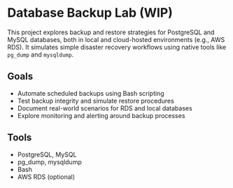 # Database Backup Lab (WIP)

This project explores backup and restore strategies for PostgreSQL and MySQL databases, both in local and cloud-hosted environments (e.g., AWS RDS). It simulates simple disaster recovery workflows using native tools like `pg_dump` and `mysqldump`.

## Goals
- Automate scheduled backups using Bash scripting
- Test backup integrity and simulate restore procedures
- Document real-world scenarios for RDS and local databases
- Explore monitoring and alerting around backup processes

## Tools
- PostgreSQL, MySQL
- pg_dump, mysqldump
- Bash
- AWS RDS (optional)
